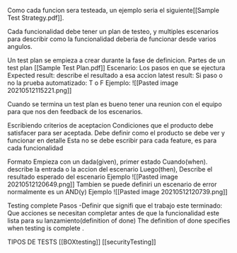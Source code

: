Como cada funcion sera testeada, un ejemplo seria el siguiente[[Sample Test Strategy.pdf]].


Cada funcionalidad debe tener un plan de testeo, y multiples escenarios para describir como la funcionalidad deberia de funcionar desde varios angulos.


Un test plan se empieza a crear durante la fase de definicion.
Partes de un test plan [[Sample Test Plan.pdf]]
Escenario: Los pasos en que se ejectura
Expected result: describe  el resultado a esa accion
latest result: Si paso o no la prueba
automatizado: T o F
Ejemplo: ![[Pasted image 20210512115221.png]]

Cuando se termina un test plan es bueno tener una reunion con el equipo para que nos den feedback de los escenarios.


Escribiendo criterios de aceptacion
Condiciones que el producto debe satisfacer para ser aceptada.
Debe definir como el producto se debe ver y funcionar en detalle
Esta no se debe escribir para cada feature, es para cada funcionalidad

Formato
Empieza con un dada(given), primer estado
Cuando(when). describe la entrada o la accion del escenario
Luego(then), Describe el resultado esperado del escenario
Ejemplo ![[Pasted image 20210512120649.png]]
Tambien se puede definiri un escenario de error normalmente es un AND(y)
Ejemplo ![[Pasted image 20210512120739.png]]

Testing complete
Pasos
-Definir que signifi que el trabajo este terminado:
Que acciones se necesitan completar antes de que la funcionalidad este lista para su lanzamiento(definition of done)
The definition of done specifies when testing is complete .

TIPOS DE TESTS
[[BOXtesting]]
[[securityTesting]]





